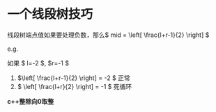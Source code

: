 # 一个线段树技巧

线段树端点值如果要处理负数，那么$ mid = \left[ \frac{l+r-1}{2} \right] $

e.g.

如果 $ l=-2 $, $r=-1 $

1. $\left[ \frac{l+r-1}{2} \right] = -2 $ 正常
1. $ \left[ \frac{l+r}{2} \right] = -1 $ 死循环

**c++整除向0取整**
